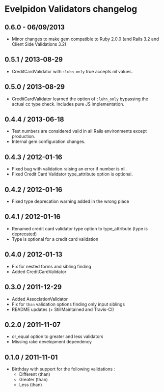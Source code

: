 # Evelpidon Validators changelog

## 0.6.0 - 06/09/2013

* Minor changes to make gem compatible to Ruby 2.0.0 (and Rails 3.2 and Client Side Validations 3.2)

## 0.5.1 / 2013-08-29

* CreditCardValidator with `:luhn_only` true accepts nil values.

## 0.5.0 / 2013-08-29

* CreditCardValidator learned the option of `:luhn_only` bypassing the actual cc type check.
  Includes pure JS implementation.

## 0.4.4 / 2013-06-18

* Test numbers are considered valid in all Rails environments except production.
* Internal gem configuration changes.

## 0.4.3 / 2012-01-16

* Fixed bug with validation raising an error if number is nil.
* Fixed Credit Card Validator type_attribute option is optional.

## 0.4.2 / 2012-01-16

* Fixed type deprecation warning added in the wrong place

## 0.4.1 / 2012-01-16

* Renamed credit card validator type option to type_attribute (type is deprecated)
* Type is optional for a credit card validation

## 0.4.0 / 2012-01-13

* Fix for nested forms and sibling finding
* Added CreditCardValidator

## 0.3.0 / 2011-12-29

* Added AssociationValidator
* Fix for `than` validation options finding only input siblings
* README updates (+ StillMaintained and Travis-CI)

## 0.2.0 / 2011-11-07

* or_equal option to greater and less validators
* Missing rake development dependency

## 0.1.0 / 2011-11-01

* Birthday with support for the following validations :
  * Different (than)
  * Greater (than)
  * Less (than)
